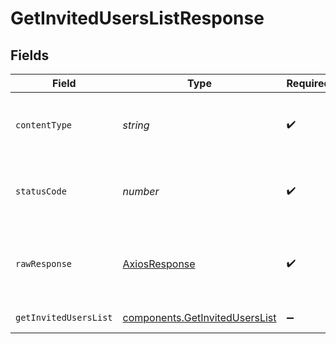 # GetInvitedUsersListResponse


## Fields

| Field                                                                            | Type                                                                             | Required                                                                         | Description                                                                      |
| -------------------------------------------------------------------------------- | -------------------------------------------------------------------------------- | -------------------------------------------------------------------------------- | -------------------------------------------------------------------------------- |
| `contentType`                                                                    | *string*                                                                         | :heavy_check_mark:                                                               | HTTP response content type for this operation                                    |
| `statusCode`                                                                     | *number*                                                                         | :heavy_check_mark:                                                               | HTTP response status code for this operation                                     |
| `rawResponse`                                                                    | [AxiosResponse](https://axios-http.com/docs/res_schema)                          | :heavy_check_mark:                                                               | Raw HTTP response; suitable for custom response parsing                          |
| `getInvitedUsersList`                                                            | [components.GetInvitedUsersList](../../models/components/getinviteduserslist.md) | :heavy_minus_sign:                                                               | list of all your users                                                           |